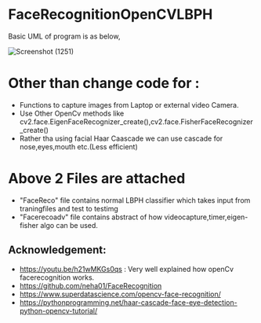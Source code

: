 # FaceRecognitionOpenCVLBPH

Basic UML of program is as below,

![Screenshot (1251)](https://user-images.githubusercontent.com/71014235/115183348-3ae02100-a0f9-11eb-8d5b-273df3180885.png)

# Other than change code for : #
* Functions to capture images from Laptop or external video Camera. 
* Use Other OpenCv methods like cv2.face.EigenFaceRecognizer_create(),cv2.face.FisherFaceRecognizer_create()
* Rather tha using facial Haar Caascade we can use cascade for nose,eyes,mouth etc.(Less efficient)

# Above 2 Files are attached #
* "FaceReco" file contains normal LBPH classifier which takes input from traningfiles and test to testimg
* "Facerecoadv" file contains abstract of how videocapture,timer,eigen-fisher algo can be used.



## Acknowledgement: ##
* https://youtu.be/h21wMKGs0qs : Very well explained how openCv facerecognition works.
* https://github.com/neha01/FaceRecognition
* https://www.superdatascience.com/opencv-face-recognition/
* https://pythonprogramming.net/haar-cascade-face-eye-detection-python-opencv-tutorial/



